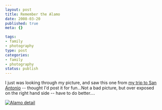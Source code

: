 ```yaml
--- 
layout: post
title: Remember the Alamo
date: 2008-03-20
published: true
meta: {}

tags: 
- family
- photography
type: post
categories: 
- family
- photography
status: publish
---
```



I just was looking through my picture, and saw this one from [my trip to San Antonio](http://blog.andyeick.com/post/2007/10/Geoint-Symposium-2007.aspx) -- thought I'd post it for fun...Not a bad picture, but over exposed on the right hand side -- have to do better....

  

[![Alamo detail](http://media.eick.us/2011/05/1762743542_99767efeda1.jpg)](http://www.flickr.com/photos/andreweick/1762743542/ "Alamo detail by AndrewEick, on Flickr")

